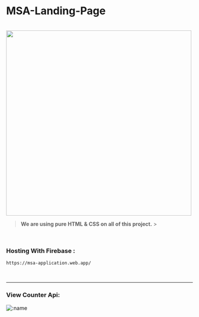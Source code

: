 # MSA-Landing-Page

<br>

<img src="https://media.discordapp.net/attachments/1002459006222213120/1029694374612848641/unknown.png?width=1359&height=670"  width="500" height="auto"/>

<br>

> **We are using pure HTML & CSS on all of this project.** >

<br>

### **Hosting With Firebase** :

```
https://msa-application.web.app/
```

<br>

---

### **View Counter Api:**

![:name](https://ZEVEN-COUNTER.zevenelx.repl.co/get/@VTCA)
